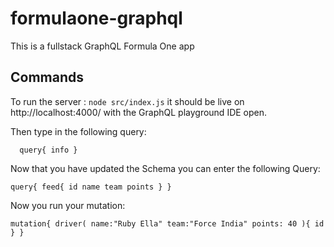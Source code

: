 # formulaone-graphql
This is a fullstack GraphQL Formula One app


## Commands

To run the server : `node src/index.js` it should be live on http://localhost:4000/ with the GraphQL playground IDE open.

Then type in the following query:

`  
query{
    info
} `

Now that you have updated the Schema you can enter the following Query:

`query{
  feed{
    id
    name
    team
    points
  }
}
`

Now you run your mutation: 

`mutation{
  driver(
    name:"Ruby Ella"
    team:"Force India"
    points: 40
  ){
    id
  }
}`